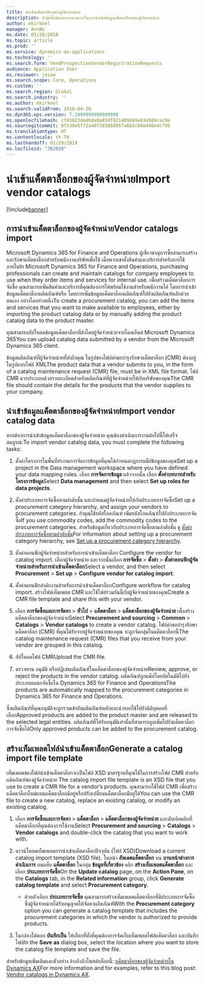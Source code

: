 ```yaml
---
title: นำเข้าแค็ตตาล็อกของผู้จัดจำหน่าย
description: หัวข้อนี้อธิบายกระบวนการในการนำเข้าข้อมูลแค็ตตาล็อกของผู้จัดจำหน่าย
author: mkirknel
manager: AnnBe
ms.date: 03/20/2018
ms.topic: article
ms.prod: ''
ms.service: dynamics-ax-applications
ms.technology: ''
ms.search.form: VendProspectiveVendorRegistrationRequests
audience: Application User
ms.reviewer: josaw
ms.search.scope: Core, Operations
ms.custom: ''
ms.search.region: Global
ms.search.industry: ''
ms.author: mkirknel
ms.search.validFrom: 2018-04-20
ms.dyn365.ops.version: 7.2999999999999998
ms.openlocfilehash: cf81823de46da9a834f0214896b9e634989cac0e
ms.sourcegitcommit: 0f530e5f72a40f383868957a6b5cb0e446e4c795
ms.translationtype: HT
ms.contentlocale: th-TH
ms.lasthandoff: 01/29/2019
ms.locfileid: "362038"
---
```

# <a name="import-vendor-catalogs"></a><span data-ttu-id="8afbc-103">นำเข้าแค็ตตาล็อกของผู้จัดจำหน่าย</span><span class="sxs-lookup"><span data-stu-id="8afbc-103">Import vendor catalogs</span></span>
[!include[banner](../includes/banner.md)]

## <a name="vendor-catalogs-import"></a><span data-ttu-id="8afbc-104">การนำเข้าแค็ตตาล็อกของผู้จัดจำหน่าย</span><span class="sxs-lookup"><span data-stu-id="8afbc-104">Vendor catalogs import</span></span>

<span data-ttu-id="8afbc-105">Microsoft Dynamics 365 for Finance and Operations ผู้เชี่ยวชาญการซื้อสามารถสร้างและรักษาแค็ตตาล็อกสำหรับพนักงานบริษัทเพื่อใช้ เมื่อพวกเขาสั่งสินค้าและบริการสำหรับการใช้ภายใน</span><span class="sxs-lookup"><span data-stu-id="8afbc-105">In Microsoft Dynamics 365 for Finance and Operations, purchasing professionals can create and maintain catalogs for company employees to use when they order items and services for internal use.</span></span> <span data-ttu-id="8afbc-106">เพื่อสร้างแค็ตตาล็อกการจัดซื้อ คุณสามารถเพิ่มสินค้าและบริการที่คุณต้องการให้พร้อมใช้งานสำหรับพนักงานได้ โดยการนำเข้าข้อมูลแค็ตตาล็อกผลิตภัณฑ์หรือ โดยการเพิ่มข้อมูลแค็ตตาล็อกผลิตภัณฑ์ไปยังผลิตภัณฑ์หลักด้วยตนเอง อย่างใดอย่างหนึ่ง</span><span class="sxs-lookup"><span data-stu-id="8afbc-106">To create a procurement catalog, you can add the items and services that you want to make available to employees, either by importing the product catalog data or by manually adding the product catalog data to the product master.</span></span> 

<span data-ttu-id="8afbc-107">คุณสามารถอัปโหลดข้อมูลแค็ตตาล็อกที่ส่งโดยผู้จัดจำหน่ายจากไคลเอ็นต์ Microsoft Dynamics 365</span><span class="sxs-lookup"><span data-stu-id="8afbc-107">You can upload catalog data submitted by a vendor from the Microsoft Dynamics 365 client.</span></span>

<span data-ttu-id="8afbc-108">ข้อมูลผลิตภัณฑ์ที่ผู้จัดจำหน่ายที่ส่งถึงคุณ ในรูปของไฟล์คำขอบำรุงรักษาแค็ตตาล็อก (CMR) ต้องอยู่ในรูปแบบไฟล์ XML</span><span class="sxs-lookup"><span data-stu-id="8afbc-108">The product data that a vendor submits to you, in the form of a catalog maintenance request (CMR) file, must be in XML file format.</span></span> <span data-ttu-id="8afbc-109">ไฟล์ CMR ควรประกอบด้วยรายละเอียดสำหรับผลิตภัณฑ์ที่ผู้จัดจำหน่ายให้กับบริษัทของคุณ</span><span class="sxs-lookup"><span data-stu-id="8afbc-109">The CMR file should contain the details for the products that the vendor supplies to your company.</span></span>

## <a name="import-vendor-catalog-data"></a><span data-ttu-id="8afbc-110">นำเข้าข้อมูลแค็ตตาล็อกของผู้จัดจำหน่าย</span><span class="sxs-lookup"><span data-stu-id="8afbc-110">Import vendor catalog data</span></span>

<span data-ttu-id="8afbc-111">หากต้องการนำเข้าข้อมูลแค็ตตาล็อกของผู้จัดจำหน่าย คุณต้องดำเนินการงานต่อไปนี้ให้เสร็จสมบูรณ์:</span><span class="sxs-lookup"><span data-stu-id="8afbc-111">To import vendor catalog data, you must complete the following tasks:</span></span>

1.  <span data-ttu-id="8afbc-112">ตั้งค่าโครงการในพื้นที่ทำงานการจัดการข้อมูลที่คุณได้กำหนดกฎการแม็ปข้อมูลของคุณ</span><span class="sxs-lookup"><span data-stu-id="8afbc-112">Set up a project in the Data management workspace where you have defined your data mapping rules.</span></span> <span data-ttu-id="8afbc-113">เลือก **การจัดการข้อมูล** แล้วจากนั้น เลือก **ตั้งค่าบทบาทสำหรับโครงการข้อมูล**</span><span class="sxs-lookup"><span data-stu-id="8afbc-113">Select **Data management** and then select **Set up roles for data projects**.</span></span> 

2.  <span data-ttu-id="8afbc-114">ตั้งค่าประเภทการจัดซื้อตามลำดับชั้น และกำหนดผู้จัดจำหน่ายให้กับประเภทการจัดซื้อ</span><span class="sxs-lookup"><span data-stu-id="8afbc-114">Set up a procurement category hierarchy, and assign your vendors to procurement categories.</span></span> <span data-ttu-id="8afbc-115">ถ้าคุณใช้รหัสโภคภัณฑ์ เพิ่มรหัสโภคภัณฑ์ไปยังประเภทการจัดซื้อ</span><span class="sxs-lookup"><span data-stu-id="8afbc-115">If you use commodity codes, add the commodity codes to the procurement categories.</span></span> <span data-ttu-id="8afbc-116">สำหรับข้อมูลเกี่ยวกับประเภทการจัดซื้อตามลำดับชั้น ดู [ตั้งค่าประเภทการจัดซื้อตามลำดับชั้น](../procurement/tasks/set-up-procurement-category-hierarchy.md)</span><span class="sxs-lookup"><span data-stu-id="8afbc-116">For information about setting up a procurement category hierarchy, see [Set up a procurement category hierarchy](../procurement/tasks/set-up-procurement-category-hierarchy.md).</span></span>

3.  <span data-ttu-id="8afbc-117">ตั้งค่าคอนฟิกผู้จัดจำหน่ายสำหรับการนำเข้าแค็ตตาล็อก </span><span class="sxs-lookup"><span data-stu-id="8afbc-117">Configure the vendor for catalog import.</span></span> <span data-ttu-id="8afbc-118">เลือกผู้จัดจำหน่าย และจากนั้นเลือก **การจัดซื้อ** > **ตั้งค่า** > **ตั้งค่าคอนฟิกผู้จัดจำหน่ายสำหรับการนำเข้าแค็ตตาล็อก**</span><span class="sxs-lookup"><span data-stu-id="8afbc-118">Select a vendor, and then select **Procurement** > **Set up** > **Configure vendor for catalog import**.</span></span>

4.  <span data-ttu-id="8afbc-119">ตั้งค่าคอนฟิกลำดับงานสำหรับการนำเข้าแค็ตตาล็อก</span><span class="sxs-lookup"><span data-stu-id="8afbc-119">Configure workflow for catalog import.</span></span> <span data-ttu-id="8afbc-120">สร้างไฟล์เท็มเพลต CMR และใช้ไฟล์ร่วมกันนี้กับผู้จัดจำหน่ายของคุณ</span><span class="sxs-lookup"><span data-stu-id="8afbc-120">Create a CMR file template and share this with your vendor.</span></span>

5.  <span data-ttu-id="8afbc-121">เลือก **การจัดซื้อและการจัดหา** \> **ทั่วไป** \> **แค็ตตาล็อก** \> **แค็ตตาล็อกของผู้จัดจำหน่าย** เพื่อสร้างแค็ตตาล็อกของผู้จัดจำหน่าย</span><span class="sxs-lookup"><span data-stu-id="8afbc-121">Select **Procurement and sourcing** \> **Common** \> **Catalogs** \> **Vendor catalogs** to create a vendor catalog.</span></span> <span data-ttu-id="8afbc-122">ไฟล์คำขอบำรุงรักษาแค็ตตาล็อก (CMR) ที่คุณได้รับจากผู้จัดจำหน่ายของคุณ จะถูกจัดกลุ่มในแค็ตตาล็อกนี้</span><span class="sxs-lookup"><span data-stu-id="8afbc-122">The catalog maintenance request (CMR) files that you receive from your vendor are grouped in this catalog.</span></span> 

6.  <span data-ttu-id="8afbc-123">อัปโหลดไฟล์ CMR</span><span class="sxs-lookup"><span data-stu-id="8afbc-123">Upload the CMR file.</span></span>

7.  <span data-ttu-id="8afbc-124">ตรวจทาน อนุมัติ หรือปฏิเสธผลิตภัณฑ์ในแค็ตตาล็อกของผู้จัดจำหน่าย</span><span class="sxs-lookup"><span data-stu-id="8afbc-124">Review, approve, or reject the products in the vendor catalog.</span></span> <span data-ttu-id="8afbc-125">ผลิตภัณฑ์ถูกแม็ปโดยอัตโนมัติไปยังประเภทแผนกจัดซื้อใน Dynamics 365 for Finance and Operations</span><span class="sxs-lookup"><span data-stu-id="8afbc-125">The products are automatically mapped to the procurement categories in Dynamics 365 for Finance and Operations.</span></span> 
    
<span data-ttu-id="8afbc-126">ซึ่งผลิตภัณฑ์ที่คุณอนุมัติจะถูกรวมเข้ากับผลิตภัณฑ์หลักและนำออกใช้ไปยังนิติบุคคลที่เลือก</span><span class="sxs-lookup"><span data-stu-id="8afbc-126">Approved products are added to the product master and are released to the selected legal entities.</span></span> <span data-ttu-id="8afbc-127">ผลิตภัณฑ์ที่ได้รับอนุมัติเท่านั้นที่สามารถถูกเพิ่มไปยังแค็ตตาล็อกการจัดซื้อได้</span><span class="sxs-lookup"><span data-stu-id="8afbc-127">Only approved products can be added to the procurement catalog.</span></span>

## <a name="generate-a-catalog-import-file-template"></a><span data-ttu-id="8afbc-128">สร้างเท็มเพลตไฟล์นำเข้าแค็ตตาล็อก</span><span class="sxs-lookup"><span data-stu-id="8afbc-128">Generate a catalog import file template</span></span>

<span data-ttu-id="8afbc-129">เท็มเพลตของไฟล์นำเข้าแค็ตตาล็อกจะเป็นไฟล์ XSD มาตรฐานที่คุณใช้ในการสร้างไฟล์ CMR สำหรับผลิตภัณฑ์ของผู้จัดจำหน่าย </span><span class="sxs-lookup"><span data-stu-id="8afbc-129">The catalog import file template is an XSD file that you use to create a CMR file for a vendor’s products.</span></span> <span data-ttu-id="8afbc-130">คุณสามารถใช้ไฟล์ CMR เพื่อสร้างแค็ตตาล็อกใหม่แทนแค็ตตาล็อกมีอยู่หรือปรับเปลี่ยนแค็ตตาล็อกมีอยู่ได้</span><span class="sxs-lookup"><span data-stu-id="8afbc-130">You can use the CMR file to create a new catalog, replace an existing catalog, or modify an existing catalog.</span></span>

1.  <span data-ttu-id="8afbc-131">เลือก **การจัดซื้อและการจัดหา** \> **แค็ตตาล็อก** \> **แค็ตตาล็อกของผู้จัดจำหน่าย** และดับเบิลคลิกที่แค็ตตาล็อกที่คุณต้องการใช้งาน</span><span class="sxs-lookup"><span data-stu-id="8afbc-131">Select **Procurement and sourcing** \> **Catalogs** \> **Vendor catalogs** and double-click the catalog that you want to work with.</span></span>

2.  <span data-ttu-id="8afbc-132">ดาวน์โหลดเท็มเพลตการนำเข้าแค็ตตาล็อกปัจจุบัน (ไฟล์ XSD)</span><span class="sxs-lookup"><span data-stu-id="8afbc-132">Download a current catalog import template (XSD file).</span></span> <span data-ttu-id="8afbc-133">ในหน้า **อัพเดตแค็ตตาล็อก** บน **บานหน้าต่างการดำเนินการ** บนแท็บ **แค็ตตาล็อก** ในกลุ่ม **ข้อมูลที่เกี่ยวข้อง** คลิก **สร้างเท็มเพลตแค็ตตาล็อก** และเลือก **ประเภทการจัดซื้อ**</span><span class="sxs-lookup"><span data-stu-id="8afbc-133">On the **Update catalog** page, on the **Action Pane**, on the **Catalogs** tab, in the **Related information** group, click **Generate catalog template** and select **Procurement category**.</span></span>

    -   <span data-ttu-id="8afbc-134">ด้วยตัวเลือก **ประเภทการจัดซื้อ** คุณสามารถสร้างเท็มเพลตแค็ตตาล็อกที่มีประเภทการจัดซื้อซึ่งผู้จัดจำหน่ายได้รับอนุญาตให้จัดหาผลิตภัณฑ์</span><span class="sxs-lookup"><span data-stu-id="8afbc-134">With the **Procurement category** option you can generate a catalog template that includes the procurement categories in which the vendor is authorized to provide products.</span></span>

3. <span data-ttu-id="8afbc-135">ในกล่องโต้ตอบ **บันทึกเป็น** ให้เลือกที่ตั้งที่คุณต้องการจัดเก็บเท็มเพลตไฟล์แค็ตตาล็อก และบันทึกไฟล์</span><span class="sxs-lookup"><span data-stu-id="8afbc-135">In the **Save as** dialog box, select the location where you want to store the catalog file template and save the file.</span></span>

<span data-ttu-id="8afbc-136">สำหรับข้อมูลเพิ่มเติมและตัวอย่าง อ้างอิงถึงโพสต์บล็อกนี้: [แค็ตตาล็อกของผู้จัดจำหน่ายใน Dynamics AX](https://blogs.msdn.microsoft.com/dynamicsaxscm/2016/05/25/vendor-catalogs-in-dynamics-ax/)</span><span class="sxs-lookup"><span data-stu-id="8afbc-136">For more information and for examples, refer to this blog post: [Vendor catalogs in Dynamics AX](https://blogs.msdn.microsoft.com/dynamicsaxscm/2016/05/25/vendor-catalogs-in-dynamics-ax/).</span></span>

